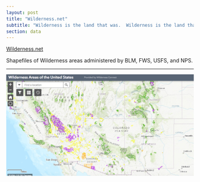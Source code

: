 ```yaml
---
layout: post
title: "Wilderness.net"
subtitle: "Wilderness is the land that was.  Wilderness is the land that is."
section: data
---
```


[Wilderness.net](https://www.wilderness.net)

Shapefiles of Wilderness areas administered by BLM, FWS, USFS, and NPS.

---


![](images/ae4f0032.png)
